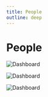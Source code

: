 ```yaml
---
title: People
outline: deep
---
```


# People

![Dashboard](/screenshots/customers.png)

![Dashboard](/screenshots/add-customer.png)

![Dashboard](/screenshots/add-user.png)
